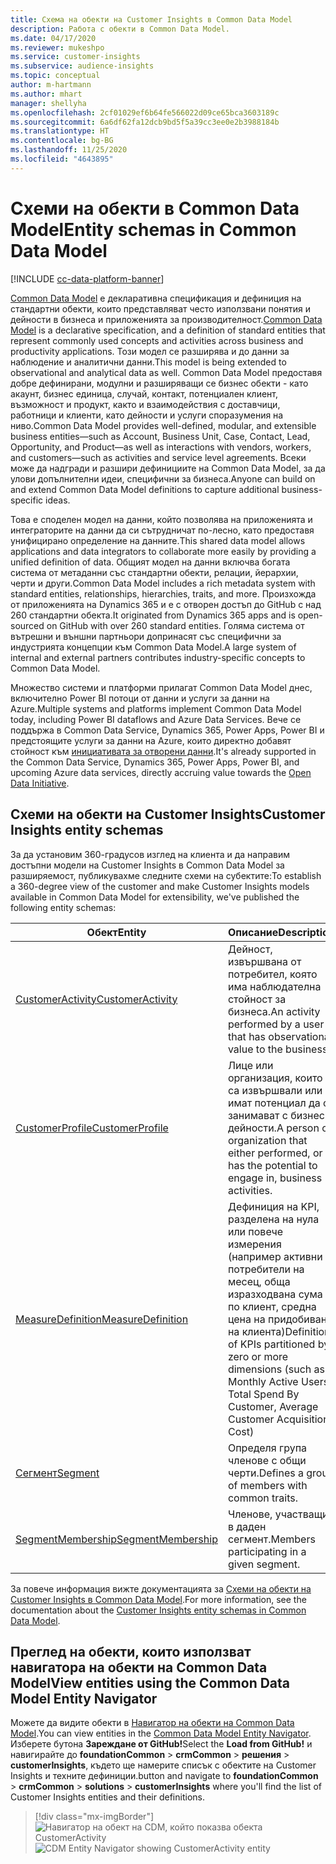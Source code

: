 ```yaml
---
title: Схема на обекти на Customer Insights в Common Data Model
description: Работа с обекти в Common Data Model.
ms.date: 04/17/2020
ms.reviewer: mukeshpo
ms.service: customer-insights
ms.subservice: audience-insights
ms.topic: conceptual
author: m-hartmann
ms.author: mhart
manager: shellyha
ms.openlocfilehash: 2cf01029ef6b64fe566022d09ce65bca3603189c
ms.sourcegitcommit: 6a6df62fa12dcb9bd5f5a39cc3ee0e2b3988184b
ms.translationtype: HT
ms.contentlocale: bg-BG
ms.lasthandoff: 11/25/2020
ms.locfileid: "4643895"
---
```

# <a name="entity-schemas-in-common-data-model"></a><span data-ttu-id="cd95a-103">Схеми на обекти в Common Data Model</span><span class="sxs-lookup"><span data-stu-id="cd95a-103">Entity schemas in Common Data Model</span></span>

[!INCLUDE [cc-data-platform-banner](../includes/cc-data-platform-banner.md)]

<span data-ttu-id="cd95a-104">[Common Data Model](https://docs.microsoft.com/common-data-model/) е декларативна спецификация и дефиниция на стандартни обекти, които представляват често използвани понятия и дейности в бизнеса и приложенията за производителност.</span><span class="sxs-lookup"><span data-stu-id="cd95a-104">[Common Data Model](https://docs.microsoft.com/common-data-model/) is a declarative specification, and a definition of standard entities that represent commonly used concepts and activities across business and productivity applications.</span></span> <span data-ttu-id="cd95a-105">Този модел се разширява и до данни за наблюдение и аналитични данни.</span><span class="sxs-lookup"><span data-stu-id="cd95a-105">This model is being extended to observational and analytical data as well.</span></span> <span data-ttu-id="cd95a-106">Common Data Model предоставя добре дефинирани, модулни и разширяващи се бизнес обекти - като акаунт, бизнес единица, случай, контакт, потенциален клиент, възможност и продукт, както и взаимодействия с доставчици, работници и клиенти, като дейности и услуги споразумения на ниво.</span><span class="sxs-lookup"><span data-stu-id="cd95a-106">Common Data Model provides well-defined, modular, and extensible business entities—such as Account, Business Unit, Case, Contact, Lead, Opportunity, and Product—as well as interactions with vendors, workers, and customers—such as activities and service level agreements.</span></span> <span data-ttu-id="cd95a-107">Всеки може да надгради и разшири дефинициите на Common Data Model, за да улови допълнителни идеи, специфични за бизнеса.</span><span class="sxs-lookup"><span data-stu-id="cd95a-107">Anyone can build on and extend Common Data Model definitions to capture additional business-specific ideas.</span></span>

<span data-ttu-id="cd95a-108">Това е споделен модел на данни, който позволява на приложенията и интеграторите на данни да си сътрудничат по-лесно, като предоставя унифицирано определение на данните.</span><span class="sxs-lookup"><span data-stu-id="cd95a-108">This shared data model allows applications and data integrators to collaborate more easily by providing a unified definition of data.</span></span> <span data-ttu-id="cd95a-109">Общият модел на данни включва богата система от метаданни със стандартни обекти, релации, йерархии, черти и други.</span><span class="sxs-lookup"><span data-stu-id="cd95a-109">Common Data Model includes a rich metadata system with standard entities, relationships, hierarchies, traits, and more.</span></span> <span data-ttu-id="cd95a-110">Произхожда от приложенията на Dynamics 365 и е с отворен достъп до GitHub с над 260 стандартни обекта.</span><span class="sxs-lookup"><span data-stu-id="cd95a-110">It originated from Dynamics 365 apps and is open-sourced on GitHub with over 260 standard entities.</span></span> <span data-ttu-id="cd95a-111">Голяма система от вътрешни и външни партньори допринасят със специфични за индустрията концепции към Common Data Model.</span><span class="sxs-lookup"><span data-stu-id="cd95a-111">A large system of internal and external partners contributes industry-specific concepts to Common Data Model.</span></span>

<span data-ttu-id="cd95a-112">Множество системи и платформи прилагат Common Data Model днес, включително Power BI потоци от данни и услуги за данни на Azure.</span><span class="sxs-lookup"><span data-stu-id="cd95a-112">Multiple systems and platforms implement Common Data Model today, including Power BI dataflows and Azure Data Services.</span></span> <span data-ttu-id="cd95a-113">Вече се поддържа в Common Data Service, Dynamics 365, Power Apps, Power BI и предстоящите услуги за данни на Azure, които директно добавят стойност към [инициативата за отворени данни](https://www.microsoft.com/open-data-initiative).</span><span class="sxs-lookup"><span data-stu-id="cd95a-113">It's already supported in the Common Data Service, Dynamics 365, Power Apps, Power BI, and upcoming Azure data services, directly accruing value towards the [Open Data Initiative](https://www.microsoft.com/open-data-initiative).</span></span>

## <a name="customer-insights-entity-schemas"></a><span data-ttu-id="cd95a-114">Схеми на обекти на Customer Insights</span><span class="sxs-lookup"><span data-stu-id="cd95a-114">Customer Insights entity schemas</span></span>

<span data-ttu-id="cd95a-115">За да установим 360-градусов изглед на клиента и да направим достъпни модели на Customer Insights в Common Data Model за разширяемост, публикувахме следните схеми на субектите:</span><span class="sxs-lookup"><span data-stu-id="cd95a-115">To establish a 360-degree view of the customer and make Customer Insights models available in Common Data Model for extensibility, we've published the following entity schemas:</span></span>

| <span data-ttu-id="cd95a-116">Обект</span><span class="sxs-lookup"><span data-stu-id="cd95a-116">Entity</span></span> | <span data-ttu-id="cd95a-117">Описание</span><span class="sxs-lookup"><span data-stu-id="cd95a-117">Description</span></span> |
|---------|---------|
|[<span data-ttu-id="cd95a-118">CustomerActivity</span><span class="sxs-lookup"><span data-stu-id="cd95a-118">CustomerActivity</span></span>](https://docs.microsoft.com/common-data-model/schema/core/applicationcommon/foundationcommon/crmcommon/solutions/customerinsights/customeractivity) | <span data-ttu-id="cd95a-119">Дейност, извършвана от потребител, която има наблюдателна стойност за бизнеса.</span><span class="sxs-lookup"><span data-stu-id="cd95a-119">An activity performed by a user that has observational value to the business.</span></span> |
|[<span data-ttu-id="cd95a-120">CustomerProfile</span><span class="sxs-lookup"><span data-stu-id="cd95a-120">CustomerProfile</span></span>](https://docs.microsoft.com/common-data-model/schema/core/applicationcommon/foundationcommon/crmcommon/solutions/customerinsights/customerprofile) | <span data-ttu-id="cd95a-121">Лице или организация, които са извършвали или имат потенциал да се занимават с бизнес дейности.</span><span class="sxs-lookup"><span data-stu-id="cd95a-121">A person or organization that either performed, or has the potential to engage in, business activities.</span></span> |
|[<span data-ttu-id="cd95a-122">MeasureDefinition</span><span class="sxs-lookup"><span data-stu-id="cd95a-122">MeasureDefinition</span></span>](https://docs.microsoft.com/common-data-model/schema/core/applicationcommon/foundationcommon/crmcommon/solutions/customerinsights/measuredefinition) | <span data-ttu-id="cd95a-123">Дефиниция на KPI, разделена на нула или повече измерения (например активни потребители на месец, обща изразходвана сума по клиент, средна цена на придобиване на клиента)</span><span class="sxs-lookup"><span data-stu-id="cd95a-123">Definition of KPIs partitioned by zero or more dimensions (such as Monthly Active Users, Total Spend By Customer, Average Customer Acquisition Cost)</span></span> |
|[<span data-ttu-id="cd95a-124">Сегмент</span><span class="sxs-lookup"><span data-stu-id="cd95a-124">Segment</span></span>](https://docs.microsoft.com/common-data-model/schema/core/applicationcommon/foundationcommon/crmcommon/solutions/customerinsights/segment) | <span data-ttu-id="cd95a-125">Определя група членове с общи черти.</span><span class="sxs-lookup"><span data-stu-id="cd95a-125">Defines a group of members with common traits.</span></span> |
|[<span data-ttu-id="cd95a-126">SegmentMembership</span><span class="sxs-lookup"><span data-stu-id="cd95a-126">SegmentMembership</span></span>](https://docs.microsoft.com/common-data-model/schema/core/applicationcommon/foundationcommon/crmcommon/solutions/customerinsights/segmentmembership) | <span data-ttu-id="cd95a-127">Членове, участващи в даден сегмент.</span><span class="sxs-lookup"><span data-stu-id="cd95a-127">Members participating in a given segment.</span></span> |

<span data-ttu-id="cd95a-128">За повече информация вижте документацията за [Схеми на обекти на Customer Insights в Common Data Model](https://docs.microsoft.com/common-data-model/schema/core/applicationcommon/foundationcommon/crmcommon/solutions/customerinsights/overview).</span><span class="sxs-lookup"><span data-stu-id="cd95a-128">For more information, see the documentation about the [Customer Insights entity schemas in Common Data Model](https://docs.microsoft.com/common-data-model/schema/core/applicationcommon/foundationcommon/crmcommon/solutions/customerinsights/overview).</span></span>

## <a name="view-entities-using-the-common-data-model-entity-navigator"></a><span data-ttu-id="cd95a-129">Преглед на обекти, които използват навигатора на обекти на Common Data Model</span><span class="sxs-lookup"><span data-stu-id="cd95a-129">View entities using the Common Data Model Entity Navigator</span></span>

<span data-ttu-id="cd95a-130">Можете да видите обекти в [Навигатор на обекти на Common Data Model](https://microsoft.github.io/CDM/).</span><span class="sxs-lookup"><span data-stu-id="cd95a-130">You can view entities in the [Common Data Model Entity Navigator](https://microsoft.github.io/CDM/).</span></span> <span data-ttu-id="cd95a-131">Изберете бутона **Зареждане от GitHub!**</span><span class="sxs-lookup"><span data-stu-id="cd95a-131">Select the **Load from GitHub!**</span></span> <span data-ttu-id="cd95a-132">и навигирайте до **foundationCommon** > **crmCommon** > **решения** > **customerInsights**, където ще намерите списък с обектите на Customer Insights и техните дефиниции.</span><span class="sxs-lookup"><span data-stu-id="cd95a-132">button and navigate to **foundationCommon** > **crmCommon** > **solutions** > **customerInsights** where you'll find the list of Customer Insights entities and their definitions.</span></span>
> [!div class="mx-imgBorder"]
> <span data-ttu-id="cd95a-133">![Навигатор на обект на CDM, който показва обекта CustomerActivity](media/CDM-entity-navigator.png "Навигатор на обект на CDM, който показва обекта CustomerActivity")</span><span class="sxs-lookup"><span data-stu-id="cd95a-133">![CDM Entity Navigator showing CustomerActivity entity](media/CDM-entity-navigator.png "CDM Entity Navigator showing CustomerActivity entity")</span></span>
